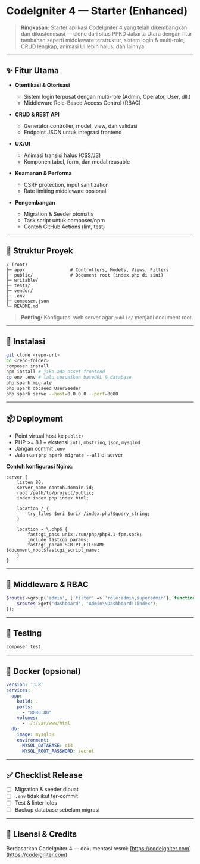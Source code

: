 # CodeIgniter 4 — Starter (Enhanced)

> **Ringkasan:** Starter aplikasi CodeIgniter 4 yang telah dikembangkan dan dikustomisasi — clone dari situs PPKD Jakarta Utara dengan fitur tambahan seperti middleware terstruktur, sistem login & multi-role, CRUD lengkap, animasi UI lebih halus, dan lainnya.

---

## ✨ Fitur Utama

* **Otentikasi & Otorisasi**

  * Sistem login terpusat dengan multi-role (Admin, Operator, User, dll.)
  * Middleware Role-Based Access Control (RBAC)
* **CRUD & REST API**

  * Generator controller, model, view, dan validasi
  * Endpoint JSON untuk integrasi frontend
* **UX/UI**

  * Animasi transisi halus (CSS/JS)
  * Komponen tabel, form, dan modal reusable
* **Keamanan & Performa**

  * CSRF protection, input sanitization
  * Rate limiting middleware opsional
* **Pengembangan**

  * Migration & Seeder otomatis
  * Task script untuk composer/npm
  * Contoh GitHub Actions (lint, test)

---

## 📂 Struktur Proyek

```
/ (root)
├─ app/                 # Controllers, Models, Views, Filters
├─ public/              # Document root (index.php di sini)
├─ writable/
├─ tests/
├─ vendor/
├─ .env
├─ composer.json
└─ README.md
```

> **Penting:** Konfigurasi web server agar `public/` menjadi document root.

---

## 🚀 Instalasi

```bash
git clone <repo-url>
cd <repo-folder>
composer install
npm install # jika ada asset frontend
cp env .env # lalu sesuaikan baseURL & database
php spark migrate
php spark db:seed UserSeeder
php spark serve --host=0.0.0.0 --port=8080
```

---

## 📦 Deployment

* Point virtual host ke `public/`
* PHP >= 8.1 + ekstensi `intl`, `mbstring`, `json`, `mysqlnd`
* Jangan commit `.env`
* Jalankan `php spark migrate --all` di server

**Contoh konfigurasi Nginx:**

```nginx
server {
    listen 80;
    server_name contoh.domain.id;
    root /path/to/project/public;
    index index.php index.html;

    location / {
        try_files $uri $uri/ /index.php?$query_string;
    }

    location ~ \.php$ {
        fastcgi_pass unix:/run/php/php8.1-fpm.sock;
        include fastcgi_params;
        fastcgi_param SCRIPT_FILENAME $document_root$fastcgi_script_name;
    }
}
```

---

## 🔐 Middleware & RBAC

```php
$routes->group('admin', ['filter' => 'role:admin,superadmin'], function($routes) {
    $routes->get('dashboard', 'Admin\\Dashboard::index');
});
```

---

## 🧪 Testing

```bash
composer test
```

---

## 🐳 Docker (opsional)

```yaml
version: '3.8'
services:
  app:
    build: .
    ports:
      - "8080:80"
    volumes:
      - ./:/var/www/html
  db:
    image: mysql:8
    environment:
      MYSQL_DATABASE: ci4
      MYSQL_ROOT_PASSWORD: secret
```

---

## ✅ Checklist Release

* [ ] Migration & seeder dibuat
* [ ] `.env` tidak ikut ter-commit
* [ ] Test & linter lolos
* [ ] Backup database sebelum migrasi

---

## 📄 Lisensi & Credits

Berdasarkan CodeIgniter 4 — dokumentasi resmi: [https://codeigniter.com](https://codeigniter.com)
